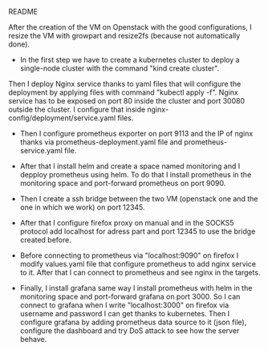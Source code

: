 README


After the creation of the VM on Openstack with the good configurations, I resize the VM with growpart and resize2fs (because not automatically done).


- In the first step we have to create a kubernetes cluster to deploy a single-node cluster with the command "kind create cluster".

Then I deploy Nginx service thanks to yaml files that will configure the deployment by applying files with command "kubectl apply -f". Nginx service has to be exposed on port 80 inside the cluster and port 30080 outside the cluster. I configure that inside nginx-config/deployment/service.yaml files.


- Then I configure prometheus exporter on port 9113 and the IP of nginx thanks via prometheus-deployment.yaml file and prometheus-service.yaml file.

- After that I install helm and create a space named monitoring and I depploy prometheus using helm. To do that I install prometheus in the monitoring space and port-forward prometheus on port 9090.

- Then I create a ssh bridge between the two VM (openstack one and the one in which we work) on port 12345.

- After that I configure firefox proxy on manual and in the SOCKS5 protocol add localhost for adress part and port 12345 to use the bridge created before.

- Before connecting to prometheus via "localhost:9090" on firefox I modify values.yaml file that configure prometheus to add nginx service to it. After that I can connect to prometheus and see nginx in the targets.

- Finally, I install grafana same way I install prometheus with helm in the monitoring space and port-forward grafana on port 3000. So I can connect to grafana when I write "localhost:3000" on firefox via username and password I can get thanks to kubernetes. Then I configure grafana by adding prometheus data source to it (json file), configure the dashboard and try DoS attack to see how the server behave. 



